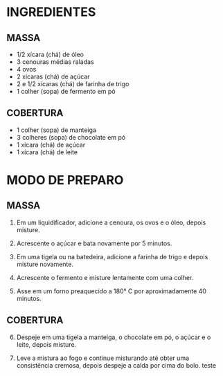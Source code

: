 # INGREDIENTES
## MASSA
- 1/2 xícara (chá) de óleo
- 3 cenouras médias raladas
- 4 ovos
- 2 xícaras (chá) de açúcar
- 2 e 1/2 xícaras (chá) de farinha de trigo
- 1 colher (sopa) de fermento em pó

## COBERTURA
- 1 colher (sopa) de manteiga
- 3 colheres (sopa) de chocolate em pó
- 1 xícara (chá) de açúcar
- 1 xícara (chá) de leite

# MODO DE PREPARO
## MASSA
1) Em um liquidificador, adicione a cenoura, os ovos e o óleo, depois misture.

2) Acrescente o açúcar e bata novamente por 5 minutos.

3) Em uma tigela ou na batedeira, adicione a farinha de trigo e depois misture novamente.

4) Acrescente o fermento e misture lentamente com uma colher.

5) Asse em um forno preaquecido a 180° C por aproximadamente 40 minutos.

## COBERTURA
6) Despeje em uma tigela a manteiga, o chocolate em pó, o açúcar e o leite, depois misture.

7) Leve a mistura ao fogo e continue misturando até obter uma consistência cremosa, depois despeje a calda por cima do bolo.
teste
